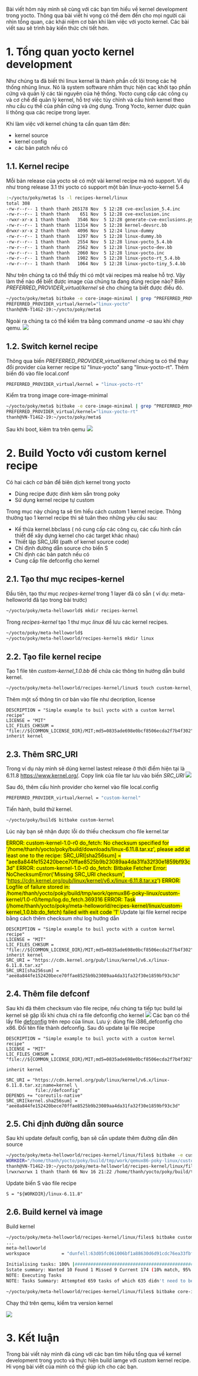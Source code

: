 Bài viết hôm này mình sẽ cùng với các bạn tìm hiểu về kernel development trong yocto. Thông qua bài viết hi vọng có thể đem đến cho mọi người cái nhìn tổng quan, các khái niệm cơ bản khi làm việc với yocto kernel. Các bài viết sau sẽ trình bày kiến thức chi tiết hơn.

# 1. Tổng quan yocto kernel development
Như chúng ta đã biết thì linux kernel là thành phần cốt lõi trong các hệ thống nhúng linux. Nó là system software nhằm thực hiện cac khởi tạo phần cứng 
và quản lý các tài nguyên của hệ thống. Yocto cung cấp các công cụ và cơ chế để quản lý kernel, hỗ trợ việc tùy chỉnh và cấu hình kernel theo nhu cầu cụ thể của phần cứng và ứng dụng. Trong Yocto, kerner được quản lí thông qua các recipe trong layer.

Khi làm việc với kernel chúng ta cần quan tâm đên:
- kernel source
- kernel config
- các bản patch nếu có
## 1.1. Kernel recipe
Mỗi bản release của yocto sẽ có một vài kernel recipe mà nó support. Ví dụ như trong release 3.1 thì yocto có support một bản linux-yocto-kernel 5.4
```bash
:~/yocto/poky/meta$ ls -l recipes-kernel/linux
total 308
-rw-r--r-- 1 thanh thanh 265178 Nov  5 12:28 cve-exclusion_5.4.inc
-rw-r--r-- 1 thanh thanh    651 Nov  5 12:28 cve-exclusion.inc
-rwxr-xr-x 1 thanh thanh   3546 Nov  5 12:28 generate-cve-exclusions.py
-rw-r--r-- 1 thanh thanh  11314 Nov  5 12:28 kernel-devsrc.bb
drwxr-xr-x 2 thanh thanh   4096 Nov  5 12:24 linux-dummy
-rw-r--r-- 1 thanh thanh   1297 Nov  5 12:28 linux-dummy.bb
-rw-r--r-- 1 thanh thanh   2554 Nov  5 12:28 linux-yocto_5.4.bb
-rw-r--r-- 1 thanh thanh   2562 Nov  5 12:28 linux-yocto-dev.bb
-rw-r--r-- 1 thanh thanh   2060 Nov  5 12:28 linux-yocto.inc
-rw-r--r-- 1 thanh thanh   1902 Nov  5 12:28 linux-yocto-rt_5.4.bb
-rw-r--r-- 1 thanh thanh   1064 Nov  5 12:28 linux-yocto-tiny_5.4.bb
```

Như trên chúng ta có thể thấy thì có một vài recipes mà realse hỗ trợ. Vậy làm thế nào để biết được image của chúng ta đang dùng recipe nào?
Biến *PREFERRED_PROVIDER_virtual/kernel* sẽ cho chúng ta biết được điều đó.
```bash
~/yocto/poky/meta$ bitbake -e core-image-minimal | grep ^PREFERRED_PROVIDER_virtual/kernel
PREFERRED_PROVIDER_virtual/kernel="linux-yocto"
thanh@VN-T14G2-19:~/yocto/poky/meta$
```
Ngoài ra chúng ta có thể kiểm tra bằng command *uname -a* sau khi chạy qemu.
![](https://assets.devlinux.vn/uploads/editor-images/2024/11/16/image_a04c513d3c.png)

## 1.2. Switch kernel recipe
Thông qua biến *PREFERRED_PROVIDER_virtual/kernel* chúng ta có thể thay đổi provider của kerner recipe từ "linux-yocto" sang "linux-yocto-rt". 
Thêm biến đó vào file local.conf
```bash 
PREFERRED_PROVIDER_virtual/kernel = "linux-yocto-rt"
```
 Kiểm tra trong image core-image-minimal
 ```bash
 ~/yocto/poky/meta$ bitbake -e core-image-minimal | grep ^PREFERRED_PROVIDER_virtual/kernel
PREFERRED_PROVIDER_virtual/kernel="linux-yocto-rt"
thanh@VN-T14G2-19:~/yocto/poky/meta$
 ````
Sau khi boot, kiêm tra trên qemu
![](https://assets.devlinux.vn/uploads/editor-images/2024/11/16/image_4c755a56d4.png)

# 2. Build Yocto với custom kernel recipe
Có hai cách cơ bản để biên dịch kernel trong yocto
- Dùng recipe được đính kèm sẵn trong poky
- Sử dụng kernel recipe tự custom

Trong mục này chúng ta sẽ tìm hiểu cách custom 1 kernel recipe. Thông thường tạo 1 kernel recipe thì sẽ tuân theo những yêu cầu sau:
- Kế thừa kernel.bbclass ( nó cung cấp các công cụ, các cấu hình cần thiết để xây dựng kernel cho các target khác nhau)
- Thiết lập SRC_URI (path of kernel source code)
- Chỉ định đường dẫn source cho biến S
- Chỉ định các bản patch nếu có 
- Cung cấp file defconfig cho kernel

## 2.1. Tạo thư mục recipes-kernel
Đầu tiên, tạo thư mục *recipes-kernel* trong 1 layer đã có sẫn ( ví dụ: meta-helloworld đã tạo trong bài trước)
```bash
~/yocto/poky/meta-helloworld$ mkdir recipes-kernel
```
Trong *recipes-kernel*  tạo 1 thư mục *linux* để lưu các kernel recipes.
```bash
~/yocto/poky/meta-helloworld$ 
~/yocto/poky/meta-helloworld/recipes-kernel$ mkdir linux
```

## 2.2. Tạo file kernel recipe 
Tạo 1 file tên *custom-kernel_1.0.bb* để chứa các thông tin hướng dẫn build kernel.
```bash
~/yocto/poky/meta-helloworld/recipes-kernel/linux$ touch custom-kernel_1.0.bb
```
Thêm một số thông tin cơ bản vào file như decription, license
```
DESCRIPTION = "Simple example to buil yocto with a custom kernel recipe"
LICENSE = "MIT"
LIC_FILES_CHKSUM = "file://${COMMON_LICENSE_DIR}/MIT;md5=0835ade698e0bcf8506ecda2f7b4f302"
inherit kernel
```
## 2.3. Thêm SRC_URI
Trong ví dụ này mình sẽ dủng kernel lastest release ở thời điểm hiện tại là 6.11.8 https://www.kernel.org/. Copy link của file tar lưu vào biến *SRC_URI*
![](https://assets.devlinux.vn/uploads/editor-images/2024/11/16/image_959d2243a3.png)

Sau đó, thêm cấu hình provider cho kernel vào file local.config
```bash
PREFERRED_PROVIDER_virtual/kernel = "custom-kernel"
```
Tiến hành, build thử kernel.
```bash
~/yocto/poky/build$ bitbake custom-kernel
```
Lúc này bạn sẽ nhận được lỗi do thiếu checksum cho file kernel.tar

<mark>ERROR: custom-kernel-1.0-r0 do_fetch: No checksum specified for '/home/thanh/yocto/poky/build/downloads/linux-6.11.8.tar.xz', please add at least one to the recipe:
SRC_URI[sha256sum] = "aee8a844fe152420bece70ffae8525b9b23089aa4da31fa32f30e1859bf93c3d"
ERROR: custom-kernel-1.0-r0 do_fetch: Bitbake Fetcher Error: NoChecksumError('Missing SRC_URI checksum', 'https://cdn.kernel.org/pub/linux/kernel/v6.x/linux-6.11.8.tar.xz')
ERROR: Logfile of failure stored in: /home/thanh/yocto/poky/build/tmp/work/qemux86-poky-linux/custom-kernel/1.0-r0/temp/log.do_fetch.369316
ERROR: Task (/home/thanh/yocto/poky/meta-helloworld/recipes-kernel/linux/custom-kernel_1.0.bb:do_fetch) failed with exit code '1'
</mark>
Update lại file kernel recipe bằng cách thêm checksum như log hướng dẫn
```
DESCRIPTION = "Simple example to buil yocto with a custom kernel recipe"
LICENSE = "MIT"
LIC_FILES_CHKSUM = "file://${COMMON_LICENSE_DIR}/MIT;md5=0835ade698e0bcf8506ecda2f7b4f302"
inherit kernel
SRC_URI = "https://cdn.kernel.org/pub/linux/kernel/v6.x/linux-6.11.8.tar.xz"
SRC_URI[sha256sum] = "aee8a844fe152420bece70ffae8525b9b23089aa4da31fa32f30e1859bf93c3d"
```

## 2.4. Thêm file defconf
Sau khi đã thêm checksum vào file recipe, nếu chúng ta tiếp tục build lại kernel sẽ gặp lỗi khi chưa chỉ ra file defconfig cho kernel
![](https://assets.devlinux.vn/uploads/editor-images/2024/11/16/image_0a576c12e4.png)
Các bạn có thể lấy file [defconfig](https://github.com/torvalds/linux/tree/master/arch/x86/configs) trên repo của linux.
Lưu ý: dùng file i386_defconfig cho x86. Đổi tên file thành defconfig. Sau đó update lại file recipe

```
DESCRIPTION = "Simple example to buil yocto with a custom kernel recipe"
LICENSE = "MIT"
LIC_FILES_CHKSUM = "file://${COMMON_LICENSE_DIR}/MIT;md5=0835ade698e0bcf8506ecda2f7b4f302"

inherit kernel

SRC_URI = "https://cdn.kernel.org/pub/linux/kernel/v6.x/linux-6.11.8.tar.xz;name=kernel \
           file://defconfig"
DEPENDS += "coreutils-native"
SRC_URI[kernel.sha256sum] = "aee8a844fe152420bece70ffae8525b9b23089aa4da31fa32f30e1859bf93c3d"
```

## 2.5. Chỉ định đường dẫn source
Sau khi update default config, bạn sẽ cần update thêm đường dẫn đên source
```bash
~/yocto/poky/meta-helloworld/recipes-kernel/linux/files$ bitbake -e custom-kernel | grep ^WORKDIR=
WORKDIR="/home/thanh/yocto/poky/build/tmp/work/qemux86-poky-linux/custom-kernel/1.0-r0"
thanh@VN-T14G2-19:~/yocto/poky/meta-helloworld/recipes-kernel/linux/files$ ls -l /home/thanh/yocto/poky/build/tmp/work/qemux86-poky-linux/custom-kernel/1.0-r0/linux-6.11.8
lrwxrwxrwx 1 thanh thanh 66 Nov 16 21:22 /home/thanh/yocto/poky/build/tmp/work/qemux86-poky-linux/custom-kernel/1.0-r0/linux-6.11.8 -> /home/thanh/yocto/poky/build/tmp/work-shared/qemux86/kernel-source
```

Update biến S vào file recipe
```
S = "${WORKDIR}/linux-6.11.8"
```

## 2.6. Build kernel và image
Build kernel 
```bash
~/yocto/poky/meta-helloworld/recipes-kernel/linux/files$ bitbake custom-kernel
...
meta-helloworld
workspace            = "dunfell:63d05fc061006bf1a88630d6d91cdc76ea33fbf2"

Initialising tasks: 100% |########################################################################################################################################################################| Time: 0:00:00
Sstate summary: Wanted 10 Found 1 Missed 9 Current 174 (10% match, 95% complete)
NOTE: Executing Tasks
NOTE: Tasks Summary: Attempted 659 tasks of which 635 didn't need to be rerun and all succeeded
```
```bash
~/yocto/poky/meta-helloworld/recipes-kernel/linux/files$ bitbake core-image-minimal
```
Chạy thử trên qemu, kiểm tra version kernel 

![](https://assets.devlinux.vn/uploads/editor-images/2024/11/16/image_d53e2e256a.png)

# 3. Kết luận
Trong bài viết này mình đã cùng với các bạn tìm hiểu tổng qua về kernel development trong yocto và thực hiện build iamge với custom kernel recipe.
Hi vọng bài viết của mình có thể giúp ích cho các bạn.


